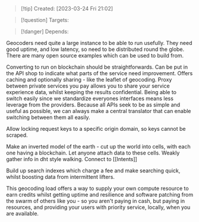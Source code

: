 
>[!tip] Created: [2023-03-24 Fri 21:02]

>[!question] Targets: 

>[!danger] Depends: 

Geocoders need quite a large instance to be able to run usefully.
They need good uptime, and low latency, so need to be distributed round the globe.
There are many open source examples which can be used to build from.

Converting to run on blockchain should be straightforwards.
Can be put in the API shop to indicate what parts of the service need improvement.
Offers caching and optionally sharing - like the leaflet of geocoding.
Proxy between private services you pay allows you to share your service experience data, whilst keeping the results confidential.
Being able to switch easily since we standardize everyones interfaces means less leverage from the providers.
Because all APIs seek to be as simple and useful as possible, we can always make a central translator that can enable switching between them all easily.

Allow locking request keys to a specific origin domain, so keys cannot be scraped.

Make an inverted model of the earth - cut up the world into cells, with each one having a blockchain.  Let anyone attach data to these cells.  Weakly gather info in dht style walking.  Connect to [[Intents]]

Build up search indexes which charge a fee and make searching quick, whilst boosting data from intermittent lifters.

This geocoding load offers a way to supply your own compute resource to earn credits whilst getting uptime and resilience and software patching from the swarm of others like you - so you aren't paying in cash, but paying in resources, and providing your users with priority service, locally, when you are available.